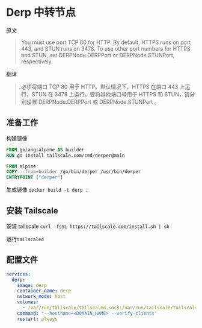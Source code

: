 # Derp 中转节点

原文

> You must use port TCP 80 for HTTP. By default, HTTPS runs on port 443, and STUN runs on 3478. To use other port numbers for HTTPS and STUN, set DERPNode.DERPPort or DERPNode.STUNPort, respectively.

翻译

> 必须将端口 TCP 80 用于 HTTP。默认情况下，HTTPS 在端口 443 上运行，STUN 在 3478 上运行。要将其他端口号用于 HTTPS 和 STUN，请分别设置 DERPNode.DERPPort 或 DERPNode.STUNPort 。

## 准备工作

构建镜像

```dockerfile title='Dockerfile'
FROM golang:alpine AS builder
RUN go install tailscale.com/cmd/derper@main

FROM alpine
COPY --from=builder /go/bin/derper /usr/bin/derper
ENTRYPOINT ["derper"]
```

生成镜像 `docker build -t derp .`

## 安装 Tailscale

安装 tailscale `curl -fsSL https://tailscale.com/install.sh | sh`

运行`tailscaled`

## 配置文件

```yml title='docker-compose.yml'
services:
  derp:
    image: derp
    container_name: derp
    network_mode: host
    volumes:
      - /var/run/tailscale/tailscaled.sock:/var/run/tailscale/tailscaled.sock
    command: "--hostname=<DOMAIN_NAME> --verify-clients"
    restart: always
```
